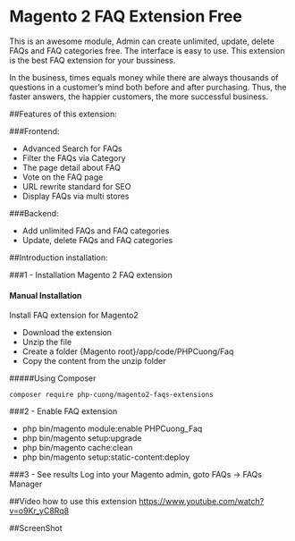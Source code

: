 # Magento 2 FAQ Extension Free
This is an awesome module, Admin can create unlimited, update, delete FAQs and FAQ categories free. The interface is easy to use. This extension is the best FAQ extension for your bussiness.

In the business, times equals money while there are always thousands of questions in a customer’s mind both before and after purchasing. Thus, the faster answers, the happier customers, the more successful business.

##Features of this extension:

###Frontend:
- Advanced Search for FAQs
- Filter the FAQs via Category
- The page detail about FAQ
- Vote on the FAQ page
- URL rewrite standard for SEO
- Display FAQs via multi stores

###Backend:
- Add unlimited FAQs and FAQ categories
- Update, delete FAQs and FAQ categories

##Introduction installation:

###1 - Installation Magento 2 FAQ extension
#### Manual Installation
Install FAQ extension for Magento2
 * Download the extension
 * Unzip the file
 * Create a folder {Magento root}/app/code/PHPCuong/Faq
 * Copy the content from the unzip folder


#####Using Composer

```
composer require php-cuong/magento2-faqs-extensions

```

###2 - Enable FAQ extension
 * php bin/magento module:enable PHPCuong_Faq
 * php bin/magento setup:upgrade
 * php bin/magento cache:clean
 * php bin/magento setup:static-content:deploy

###3 - See results
Log into your Magento admin, goto FAQs -> FAQs Manager

##Video how to use this extension
https://www.youtube.com/watch?v=o9Kr_yC8Rq8

##ScreenShot


